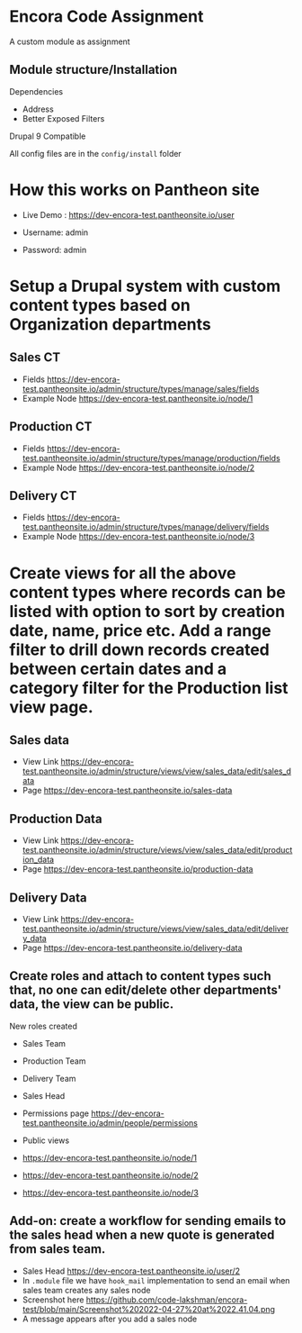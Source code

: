 # Encora Code Assignment
A custom module as assignment 

## Module structure/Installation
Dependencies
- Address
- Better Exposed Filters

Drupal 9 Compatible

All config files are in the `config/install` folder

# How this works on Pantheon site 

- Live Demo : https://dev-encora-test.pantheonsite.io/user

- Username: admin
- Password: admin

# Setup a Drupal system with custom content types based on Organization departments
## Sales CT
- Fields
https://dev-encora-test.pantheonsite.io/admin/structure/types/manage/sales/fields
- Example Node
https://dev-encora-test.pantheonsite.io/node/1

## Production CT
- Fields
https://dev-encora-test.pantheonsite.io/admin/structure/types/manage/production/fields
- Example Node
https://dev-encora-test.pantheonsite.io/node/2

## Delivery CT
- Fields
https://dev-encora-test.pantheonsite.io/admin/structure/types/manage/delivery/fields
- Example Node
https://dev-encora-test.pantheonsite.io/node/3

# Create views for all the above content types where records can be listed with option to sort by creation date, name, price etc. Add a range filter to drill down records created between certain dates and a category filter for the Production list view page.

## Sales data
- View Link
https://dev-encora-test.pantheonsite.io/admin/structure/views/view/sales_data/edit/sales_data
- Page
https://dev-encora-test.pantheonsite.io/sales-data

## Production Data
- View Link
https://dev-encora-test.pantheonsite.io/admin/structure/views/view/sales_data/edit/production_data
- Page
https://dev-encora-test.pantheonsite.io/production-data

## Delivery Data
- View Link
https://dev-encora-test.pantheonsite.io/admin/structure/views/view/sales_data/edit/delivery_data
- Page
https://dev-encora-test.pantheonsite.io/delivery-data

## Create roles and attach to content types such that, no one can edit/delete other departments' data, the view can be public.
New roles created
- Sales Team
- Production Team
- Delivery Team
- Sales Head

- Permissions page
https://dev-encora-test.pantheonsite.io/admin/people/permissions 

- Public views
- https://dev-encora-test.pantheonsite.io/node/1
- https://dev-encora-test.pantheonsite.io/node/2
- https://dev-encora-test.pantheonsite.io/node/3


## Add-on: create a workflow for sending emails to the sales head when a new quote is generated from sales team.
- Sales Head 
https://dev-encora-test.pantheonsite.io/user/2
- In `.module` file we have `hook_mail` implementation to send an email when sales team creates any sales node
- Screenshot here 
https://github.com/code-lakshman/encora-test/blob/main/Screenshot%202022-04-27%20at%2022.41.04.png 
- A message appears after you add a sales node


